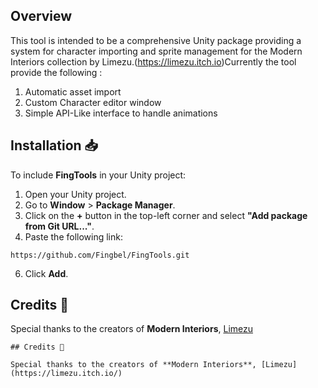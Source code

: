 ## Overview
This tool is intended to be a comprehensive Unity package providing a system for character importing and sprite management for the Modern Interiors collection by Limezu.(https://limezu.itch.io)Currently the tool provide the following : 
1. Automatic asset import
2. Custom Character editor window
3. Simple API-Like interface to handle animations

## Installation 📥

To include **FingTools** in your Unity project:

1. Open your Unity project.
2. Go to **Window** > **Package Manager**.
3. Click on the **+** button in the top-left corner and select **"Add package from Git URL..."**.
4. Paste the following link:
```shell
https://github.com/Fingbel/FingTools.git
```
6. Click **Add**.

## Credits 🙌

Special thanks to the creators of **Modern Interiors**, [Limezu](https://limezu.itch.io/)

```
## Credits 🙌

Special thanks to the creators of **Modern Interiors**, [Limezu](https://limezu.itch.io/)
